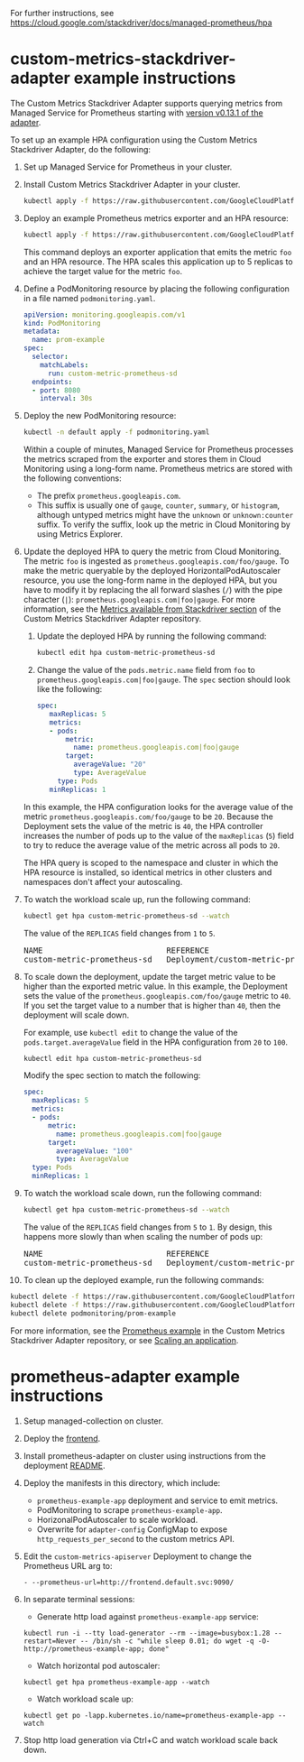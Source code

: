 For further instructions, see https://cloud.google.com/stackdriver/docs/managed-prometheus/hpa

# custom-metrics-stackdriver-adapter example instructions

The Custom Metrics Stackdriver Adapter supports querying metrics from
Managed Service for Prometheus starting with
[version v0.13.1 of the adapter](https://github.com/GoogleCloudPlatform/k8s-stackdriver/releases/tag/cm-sd-adapter-v0.13.1).

To set up an example HPA configuration using the Custom Metrics Stackdriver
Adapter, do the following:

1. Set up Managed Service for Prometheus in your cluster.
2. Install Custom Metrics Stackdriver Adapter in your cluster.

   ```sh
   kubectl apply -f https://raw.githubusercontent.com/GoogleCloudPlatform/k8s-stackdriver/master/custom-metrics-stackdriver-adapter/deploy/production/adapter_new_resource_model.yaml
   ```

3. Deploy an example Prometheus metrics exporter and an HPA resource:

   ```sh
   kubectl apply -f https://raw.githubusercontent.com/GoogleCloudPlatform/k8s-stackdriver/master/custom-metrics-stackdriver-adapter/examples/prometheus-to-sd/custom-metrics-prometheus-sd.yaml
   ```

   This command deploys an exporter application that emits the metric `foo` and
   an HPA resource. The HPA scales this application up to 5 replicas to achieve
   the target value for the metric `foo`.

4. Define a PodMonitoring resource by placing the following configuration in a file named `podmonitoring.yaml`.

   ```yaml
   apiVersion: monitoring.googleapis.com/v1
   kind: PodMonitoring
   metadata:
     name: prom-example
   spec:
     selector:
       matchLabels:
         run: custom-metric-prometheus-sd
     endpoints:
     - port: 8080
       interval: 30s
   ```

5. Deploy the new PodMonitoring resource:

   ```sh
   kubectl -n default apply -f podmonitoring.yaml
   ```

   Within a couple of minutes, Managed Service for Prometheus processes the
   metrics scraped from the exporter and stores them in Cloud Monitoring
   using a long-form name. Prometheus metrics are stored with the following conventions:
      - The prefix `prometheus.googleapis.com`.
      - This suffix is usually one of `gauge`, `counter`, `summary`, or `histogram`,
      although untyped metrics might have the `unknown` or `unknown:counter` suffix.
      To verify the suffix, look up the metric in Cloud Monitoring by using
      Metrics Explorer.

6. Update the deployed HPA to query the metric from Cloud Monitoring. The
   metric `foo` is ingested as `prometheus.googleapis.com/foo/gauge`. To make
   the metric queryable by the deployed HorizontalPodAutoscaler resource, you
   use the long-form name in the deployed HPA, but you have to modify it
   by replacing the all forward slashes (`/`)  with the pipe character (`|`):
   `prometheus.googleapis.com|foo|gauge`. For more information, see the
   [Metrics available from Stackdriver section](https://github.com/GoogleCloudPlatform/k8s-stackdriver/tree/master/custom-metrics-stackdriver-adapter#metrics-available-from-stackdriver)
   of the Custom Metrics Stackdriver Adapter repository.

   1. Update the deployed HPA by running the following command:

      ```sh
      kubectl edit hpa custom-metric-prometheus-sd
      ```

   2. Change the value of the `pods.metric.name` field from `foo` to
      `prometheus.googleapis.com|foo|gauge`. The `spec` section should look like
      the following:

      ```yaml
      spec:
         maxReplicas: 5
         metrics:
         - pods:
             metric:
               name: prometheus.googleapis.com|foo|gauge
             target:
               averageValue: "20"
               type: AverageValue
           type: Pods
         minReplicas: 1
      ```

   In this example, the HPA configuration looks for the average value of the
   metric `prometheus.googleapis.com/foo/gauge` to be `20`. Because the
   Deployment sets the value of the metric is `40`, the HPA controller increases
   the number of pods up to the value of the `maxReplicas` (`5`) field to try to
   reduce the average value of the metric across all pods to `20`.

   The HPA query is scoped to the namespace and cluster in which the HPA
   resource is installed, so identical metrics in other clusters and
   namespaces don't affect your autoscaling.

7. To watch the workload scale up, run the following command:

   ```sh
   kubectl get hpa custom-metric-prometheus-sd --watch
   ```

   The value of the `REPLICAS` field changes from `1` to `5`.

   <pre>
   NAME                          REFERENCE                                TARGETS        MINPODS   MAXPODS   REPLICAS   AGE
   custom-metric-prometheus-sd   Deployment/custom-metric-prometheus-sd   40/20          1         5         <b>5</b>          *
   </pre>

8. To scale down the deployment, update the target metric value
   to be higher than the exported metric value. In this example, the Deployment
   sets the value of the `prometheus.googleapis.com/foo/gauge` metric to `40`.
   If you set the target value to a number that is higher than `40`, then the
   deployment will scale down.

   For example, use `kubectl edit` to change the value of the `pods.target.averageValue`
   field in the HPA configuration from `20` to `100`.

   ```sh
   kubectl edit hpa custom-metric-prometheus-sd
   ```

   Modify the spec section to match the following:

   ```yaml
   spec:
     maxReplicas: 5
     metrics:
     - pods:
         metric:
           name: prometheus.googleapis.com|foo|gauge
         target:
           averageValue: "100"
           type: AverageValue
     type: Pods
     minReplicas: 1
   ```

9. To watch the workload scale down, run the following command:

   ```sh
   kubectl get hpa custom-metric-prometheus-sd --watch
   ```

   The value of the `REPLICAS` field changes from `5` to `1`. By design, this
   happens more slowly than when scaling the number of pods up:

   <pre>
   NAME                          REFERENCE                                TARGETS        MINPODS   MAXPODS   REPLICAS   AGE
   custom-metric-prometheus-sd   Deployment/custom-metric-prometheus-sd   40/100          1         5         <b>1</b>          *
   </pre>

10. To clean up the deployed example, run the following commands:

   ```sh
   kubectl delete -f https://raw.githubusercontent.com/GoogleCloudPlatform/k8s-stackdriver/master/custom-metrics-stackdriver-adapter/deploy/production/adapter_new_resource_model.yaml
   kubectl delete -f https://raw.githubusercontent.com/GoogleCloudPlatform/k8s-stackdriver/master/custom-metrics-stackdriver-adapter/examples/prometheus-to-sd/custom-metrics-prometheus-sd.yaml
   kubectl delete podmonitoring/prom-example
   ```

For more information, see the [Prometheus example](https://github.com/GoogleCloudPlatform/k8s-stackdriver/tree/master/custom-metrics-stackdriver-adapter/examples/prometheus-to-sd) in the Custom Metrics Stackdriver Adapter repository, or see [Scaling an application](https://cloud.google.com/kubernetes-engine/docs/how-to/scaling-apps).

# prometheus-adapter example instructions
1. Setup managed-collection on cluster.
1. Deploy the [frontend](../frontend.yaml).
1. Install prometheus-adapter on cluster using instructions from
   the deployment [README](https://github.com/kubernetes-sigs/prometheus-adapter/blob/9008b12a0173e2604e794c1614081b63c17e0340/deploy/README.md).
1. Deploy the manifests in this directory, which include:
    * `prometheus-example-app` deployment and service to emit metrics.
    * PodMonitoring to scrape `prometheus-example-app`.
    * HorizonalPodAutoscaler to scale workload.
    * Overwrite for `adapter-config` ConfigMap to expose `http_requests_per_second` to the custom metrics API.
1. Edit the `custom-metrics-apiserver` Deployment to change the Prometheus URL arg to:
    ```
    - --prometheus-url=http://frontend.default.svc:9090/
    ```
1. In separate terminal sessions:
    * Generate http load against `prometheus-example-app` service:
    ```
    kubectl run -i --tty load-generator --rm --image=busybox:1.28 --restart=Never -- /bin/sh -c "while sleep 0.01; do wget -q -O- http://prometheus-example-app; done"
    ```
    * Watch horizontal pod autoscaler:
    ```
    kubectl get hpa prometheus-example-app --watch
    ```
    * Watch workload scale up:
    ```
    kubectl get po -lapp.kubernetes.io/name=prometheus-example-app --watch
    ```

1. Stop http load generation via Ctrl+C and watch workload scale back down.
